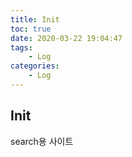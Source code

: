 ```yaml
---
title: Init
toc: true
date: 2020-03-22 19:04:47
tags:
	- Log
categories:
	- Log
---
```


## Init

search용 사이트